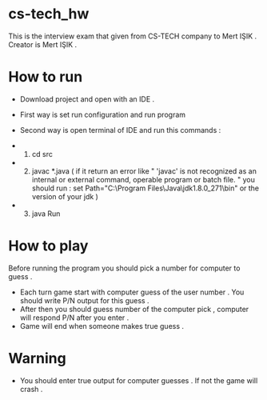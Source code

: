 # cs-tech_hw

This is the interview exam that given from CS-TECH company to Mert IŞIK . 
Creator is Mert IŞIK .

# How to run 

- Download project and open with an IDE . 
- First way is set run configuration and run program 
- Second way is open terminal of IDE and run this commands : 
 
 
- 1) cd src
- 2) javac *.java  ( if it return an error like " 'javac' is not recognized as an internal or 
external command, operable program or batch file. " you should run : 
set Path="C:\Program Files\Java\jdk1.8.0_271\bin"    or the version of your jdk )  
- 3) java Run

# How to play

Before running the program you should pick a number for computer to guess . 
- Each turn game start with computer guess of the user number . You should write P/N output for this guess .
- After then you should guess number of the computer pick , computer will respond P/N after you enter .
- Game will end when someone makes true guess .

# Warning

- You should enter true output for computer guesses . If not the game will crash .
